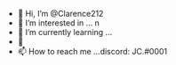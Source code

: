 - 👋 Hi, I’m @Clarence212
- 👀 I’m interested in ... n
- 🌱 I’m currently learning ...
- 💞️
- 📫 How to reach me ...discord: JC.#0001

<!---
Clarence212/Clarence212 is a ✨ special ✨ repository because its `README.md` (this file) appears on your GitHub profile.
You can click the Preview link to take a look at your changes.
--->
